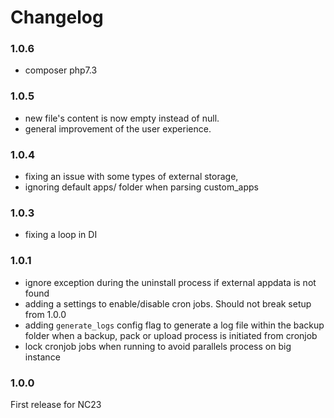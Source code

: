# Changelog

### 1.0.6

- composer php7.3


### 1.0.5

- new file's content is now empty instead of null.
- general improvement of the user experience.


### 1.0.4

- fixing an issue with some types of external storage,
- ignoring default apps/ folder when parsing custom_apps


### 1.0.3

- fixing a loop in DI


### 1.0.1

- ignore exception during the uninstall process if external appdata is not found
- adding a settings to enable/disable cron jobs. Should not break setup from 1.0.0
- adding `generate_logs` config flag to generate a log file within the backup folder when a backup, pack
  or upload process is initiated from cronjob
- lock cronjob jobs when running to avoid parallels process on big instance


### 1.0.0

First release for NC23
